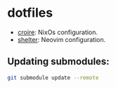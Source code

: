 # dotfiles

 - [croire](./croire/): NixOs configuration.
 - [shelter](./shelter/): Neovim configuration.

## Updating submodules:

```bash
git submodule update --remote
```
